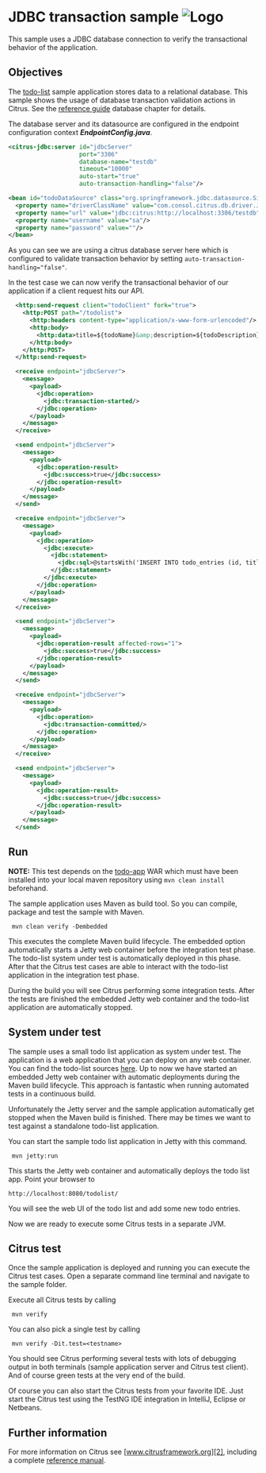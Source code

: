 JDBC transaction sample ![Logo][1]
==============

This sample uses a JDBC database connection to verify the transactional behavior of the application.

Objectives
---------

The [todo-list](../todo-app/README.md) sample application stores data to a relational database. This sample shows 
the usage of database transaction validation actions in Citrus.
See the [reference guide][4] database chapter for details.

The database server and its datasource are configured in the endpoint configuration context ***EndpointConfig.java***.
    
```xml
<citrus-jdbc:server id="jdbcServer"
                    port="3306"
                    database-name="testdb"
                    timeout="10000"
                    auto-start="true"
                    auto-transaction-handling="false"/>

<bean id="todoDataSource" class="org.springframework.jdbc.datasource.SingleConnectionDataSource">
  <property name="driverClassName" value="com.consol.citrus.db.driver.JdbcDriver"/>
  <property name="url" value="jdbc:citrus:http://localhost:3306/testdb"/>
  <property name="username" value="sa"/>
  <property name="password" value=""/>
</bean>
```
    
As you can see we are using a citrus database server here which is configured to validate transaction behavior
by setting `auto-transaction-handling="false"`.    

In the test case we can now verify the transactional behavior of our application if a client request hits our API. 

```xml
  <http:send-request client="todoClient" fork="true">
    <http:POST path="/todolist">
      <http:headers content-type="application/x-www-form-urlencoded"/>
      <http:body>
        <http:data>title=${todoName}&amp;description=${todoDescription}</http:data>
      </http:body>
    </http:POST>
  </http:send-request>

  <receive endpoint="jdbcServer">
    <message>
      <payload>
        <jdbc:operation>
          <jdbc:transaction-started/>
        </jdbc:operation>
      </payload>
    </message>
  </receive>

  <send endpoint="jdbcServer">
    <message>
      <payload>
        <jdbc:operation-result>
          <jdbc:success>true</jdbc:success>
        </jdbc:operation-result>
      </payload>
    </message>
  </send>

  <receive endpoint="jdbcServer">
    <message>
      <payload>
        <jdbc:operation>
          <jdbc:execute>
            <jdbc:statement>
              <jdbc:sql>@startsWith('INSERT INTO todo_entries (id, title, description, done) VALUES (?, ?, ?, ?)')@</jdbc:sql>
            </jdbc:statement>
          </jdbc:execute>
        </jdbc:operation>
      </payload>
    </message>
  </receive>

  <send endpoint="jdbcServer">
    <message>
      <payload>
        <jdbc:operation-result affected-rows="1">
          <jdbc:success>true</jdbc:success>
        </jdbc:operation-result>
      </payload>
    </message>
  </send>

  <receive endpoint="jdbcServer">
    <message>
      <payload>
        <jdbc:operation>
          <jdbc:transaction-committed/>
        </jdbc:operation>
      </payload>
    </message>
  </receive>

  <send endpoint="jdbcServer">
    <message>
      <payload>
        <jdbc:operation-result>
          <jdbc:success>true</jdbc:success>
        </jdbc:operation-result>
      </payload>
    </message>
  </send>
```

Run
---------

**NOTE:** This test depends on the [todo-app](../todo-app/) WAR which must have been installed into your local maven repository using `mvn clean install` beforehand.

The sample application uses Maven as build tool. So you can compile, package and test the
sample with Maven.
 
     mvn clean verify -Dembedded
    
This executes the complete Maven build lifecycle. The embedded option automatically starts a Jetty web
container before the integration test phase. The todo-list system under test is automatically deployed in this phase.
After that the Citrus test cases are able to interact with the todo-list application in the integration test phase.

During the build you will see Citrus performing some integration tests.
After the tests are finished the embedded Jetty web container and the todo-list application are automatically stopped.

System under test
---------

The sample uses a small todo list application as system under test. The application is a web application
that you can deploy on any web container. You can find the todo-list sources [here](../todo-app). Up to now we have started an 
embedded Jetty web container with automatic deployments during the Maven build lifecycle. This approach is fantastic 
when running automated tests in a continuous build.
  
Unfortunately the Jetty server and the sample application automatically get stopped when the Maven build is finished. 
There may be times we want to test against a standalone todo-list application.  

You can start the sample todo list application in Jetty with this command.

     mvn jetty:run

This starts the Jetty web container and automatically deploys the todo list app. Point your browser to
 
    http://localhost:8080/todolist/

You will see the web UI of the todo list and add some new todo entries.

Now we are ready to execute some Citrus tests in a separate JVM.

Citrus test
---------

Once the sample application is deployed and running you can execute the Citrus test cases.
Open a separate command line terminal and navigate to the sample folder.

Execute all Citrus tests by calling

     mvn verify

You can also pick a single test by calling

     mvn verify -Dit.test=<testname>

You should see Citrus performing several tests with lots of debugging output in both terminals (sample application server
and Citrus test client). And of course green tests at the very end of the build.

Of course you can also start the Citrus tests from your favorite IDE.
Just start the Citrus test using the TestNG IDE integration in IntelliJ, Eclipse or Netbeans.

Further information
---------

For more information on Citrus see [www.citrusframework.org][2], including
a complete [reference manual][3].

 [1]: https://www.citrusframework.org/img/brand-logo.png "Citrus"
 [2]: https://www.citrusframework.org
 [3]: https://www.citrusframework.org/reference/html/
 [4]: https://www.citrusframework.org/reference/html#actions-database

